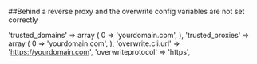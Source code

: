 ##Behind a reverse proxy and the overwrite config variables are not set correctly

 'trusted_domains' => 
  array (
    0 => 'yourdomain.com',
  ),
  'trusted_proxies' => 
  array (
    0 => 'yourdomain.com',
  ),
  'overwrite.cli.url' => 'https://yourdomain.com',
  'overwriteprotocol' => 'https',
